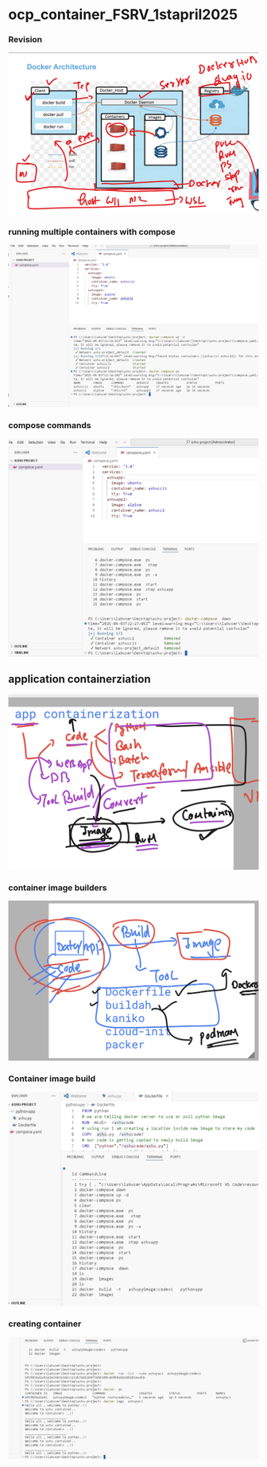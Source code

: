 # ocp_container_FSRV_1stapril2025

### Revision 

<img src="rev1.png">

### running multiple containers with compose 

<img src="compose1.png">


### compose commands 

<img src="compose2.png">

## application containerziation 

<img src="appc1.png">

### container image builders 

<img src="appc2.png">

### Container image build 

<img src="appc3.png">

### creating container 
<img src="appc4.png">